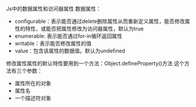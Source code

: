 Js中的数据属性和访问器属性
数据属性：
- configurable：表示能否通过delete删除属性从而重新定义属性，能否修改属性的特性，或能否把属性修改为访问器属性，默认为true
- enumerable: 表示能否通过for-in循环返回属性
- writable：表示能否修改属性的值
- value：包含该属性的数据值。默认为undefined

修改属性属性的默认特性要用到一个方法：Object.defineProperty()方法
这个方法有三个参数：
- 属性所在的对象
- 属性名
- 一个描述符对象